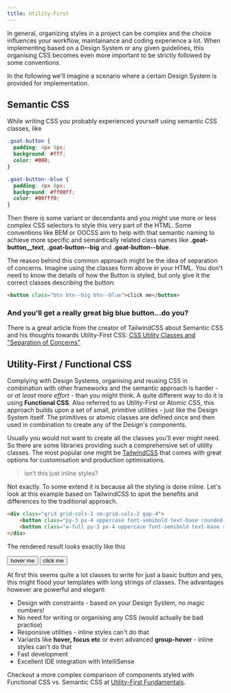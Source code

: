 ```yaml
---
title: Utility-First
---
```


In general, organizing styles in a project can be complex and the choice influences your workflow, maintainance and coding experience a lot. When implementing based on a Design System or any given guidelines, this organising CSS becomes even more important to be strictly followed by some conventions.

In the following we'll imagine a scenario where a certain Design System is provided for implementation.

## Semantic CSS

While writing CSS you probably experienced yourself using semantic CSS classes, like

```css
.goat-button {
  padding: 4px 8px;
  background: #fff;
  color: #000;
}

.goat-button--blue {
  padding: 4px 8px;
  background: #ff00ff;
  color: #00fff0;
}
```

Then there is some variant or decendants and you might use more or less complex CSS selectors to style this very part of the HTML. Some conventions like BEM or OOCSS aim to help with that semantic naming to achieve more specific and semantically related class names like **.goat-button\_\_text**, **.goat-button--big** and **.goat-button--blue**.

The reason behind this common approach might be the idea of separation of concerns. Imagine using the classes form above in your HTML. You don't need to know the details of how the Button is styled, but only give it the correct classes describing the button:

```html
<button class="btn btn--big btn--blue">click me</button>
```

### And you'll get a really great big blue button...do you?

There is a great article from the creator of TailwindCSS about Semantic CSS and his thoughts towards Utility-First CSS: <u>[CSS Utility Classes and "Separation of Concerns"](https://adamwathan.me/css-utility-classes-and-separation-of-concerns/)</u>

## Utility-First / Functional CSS

Complying with Design Systems, organising and reusing CSS in combination with other frameworks and the semantic approach is harder - _or at least more effort_ - than you might think. A quite different way to do it is using **Functional CSS**. Also referred to as Utility-First or Atomic CSS, this approach builds upon a set of small, primitive utilities - just like the Design System itself. The primitives or atomic classes are defined once and then used in combination to create any of the Design's components.

Usually you would not want to create all the classes you'll ever might need. So there are some libraries providing such a comprehensive set of utility classes. The most popular one might be [TailwindCSS](https://tailwindcss.com/) that comes with great options for customisation and production optimisations.

> isn’t this just inline styles?

Not exactly. To some extend it is because all the styling is done inline. Let's look at this example based on TailwindCSS to spot the benefits and differences to the traditional approach.

```html
<div class="grid grid-cols-1 sm:grid-cols-2 gap-4">
    <button class="py-3 px-4 uppercase font-semibold text-base rounded-lg border-2 border-primary text-primary hover:text-white hover:bg-primary-hover">hover me</button>
    <button class="w-full py-3 px-4 uppercase font-semibold text-base rounded-lg border-2 border-primary text-white bg-primary hover:bg-primary-hover">click me</button>
</div>
```

The rendered result looks exactly like this

<div class="grid grid-cols-1 sm:grid-cols-2 gap-4">
    <button class="py-3 px-4 uppercase font-semibold text-base rounded-lg border-2 border-primary text-primary hover:text-white hover:bg-primary-hover">hover me</button>
    <button class="w-full py-3 px-4 uppercase font-semibold text-base rounded-lg border-2 border-primary text-white bg-primary hover:bg-primary-hover">click me</button>
</div>

At first this seems quite a lot classes to write for just a basic button and yes, this might flood your templates with long strings of classes. The advantages however are powerful and elegant:

- Design with constraints - based on your Design System, no magic numbers!
- No need for writing or organising any CSS (would actually be bad practise)
- Responsive utilities - inline styles can't do that
- Variants like **hover, focus etc** or even advanced **group-hover** - inline styles can't do that
- Fast development
- Excellent IDE integration with IntelliSense

Checkout a more complex comparison of components styled with Functional CSS vs. Semantic CSS at [Utility-First Fundamentals](https://tailwindcss.com/docs/utility-first).
